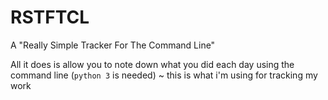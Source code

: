 # RSTFTCL
A "Really Simple Tracker For The Command Line"
 
All it does is allow you to note down what you did each day using the command line (`python 3` is needed) ~ this is what i'm using for tracking my work
